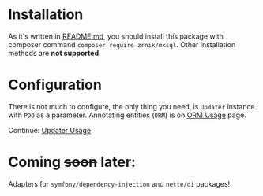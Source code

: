 # Installation
As it's written in [README.md](../README.md), you should install this
package with composer command `composer require zrnik/mksql`. Other 
installation methods are **not supported**.

# Configuration

There is not much to configure, the only thing you need, is `Updater` 
instance with `PDO` as a parameter. Annotating entities (`ORM`) is
on [ORM Usage](usage-orm.md) page.

Continue: [Updater Usage](usage-updater.md)

# Coming <s>soon</s> later:

Adapters for `symfony/dependency-injection` and `nette/di` packages!
